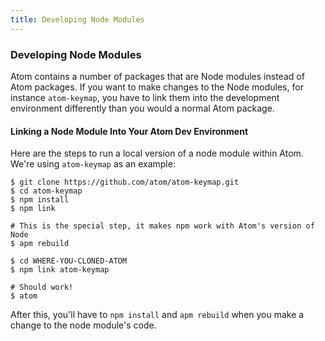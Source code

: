 ```yaml
---
title: Developing Node Modules
---
```

### Developing Node Modules

Atom contains a number of packages that are Node modules instead of Atom packages. If you want to make changes to the Node modules, for instance `atom-keymap`, you have to link them into the development environment differently than you would a normal Atom package.

#### Linking a Node Module Into Your Atom Dev Environment

Here are the steps to run a local version of a node module within Atom. We're using `atom-keymap` as an example:

``` command-line
$ git clone https://github.com/atom/atom-keymap.git
$ cd atom-keymap
$ npm install
$ npm link

# This is the special step, it makes npm work with Atom's version of Node
$ apm rebuild

$ cd WHERE-YOU-CLONED-ATOM
$ npm link atom-keymap

# Should work!
$ atom
```

After this, you'll have to `npm install` and `apm rebuild` when you make a change to the node module's code.
